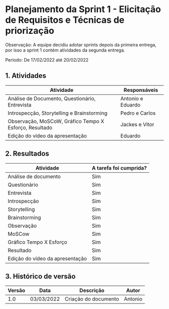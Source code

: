 # Planejamento da Sprint 1 - Elicitação de Requisitos e Técnicas de priorização
Observação: A equipe decidiu adotar sprints depois da primeira entrega, por isso a sprint 1 contém atividades da segunda entrega.

Período: De 17/02/2022 até 20/02/2022

## 1. Atividades
|        Atividade                         | Responsáveis |
| ---------------------------------------- | ------------ |
| Análise de Documento, Questionário, Entrevista | Antonio e Eduardo |
| Introspecção, Storytelling e Brainstorming | Pedro e Carlos |
| Observação, MoSCoW, Gráfico Tempo X Esforço,  Resultado | Jackes e Vitor |
| Edição do vídeo da apresentação | Eduardo |

## 2. Resultados
|        Atividade                          | A tarefa foi cumprida? |
| ----------------------------------------  | ---------------------- |
| Análise de documento | Sim |
| Questionário | Sim |
| Entrevista | Sim |
| Introspecção | Sim |
| Storytelling | Sim |
| Brainstorming | Sim |
| Observação | Sim |
| MoSCow | Sim |
| Gráfico Tempo X Esforço | Sim |
| Resultado | Sim |
| Edição do vídeo da apresentação | Sim |

## 3. Histórico de versão

| Versão | Data       | Descrição                                           | Autor        |
| ------ | ---------- | --------------------------------------------------- | ------------ |
| 1.0    | 03/03/2022 | Criação do documento | Antonio       |
